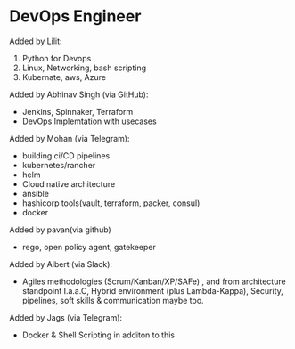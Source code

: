 # DevOps Engineer

Added by Lilit:
1. Python for Devops
2. Linux, Networking, bash scripting
3. Kubernate, aws, Azure

Added by Abhinav Singh (via GitHub):
- Jenkins, Spinnaker, Terraform
- DevOps Implemtation with usecases

Added by Mohan (via Telegram):
- building ci/CD pipelines
- kubernetes/rancher
- helm
- Cloud native architecture
- ansible
- hashicorp tools(vault, terraform, packer, consul) 
- docker

Added by pavan(via github) 
- rego, open policy agent, gatekeeper 

Added by Albert (via Slack):
- Agiles methodologies (Scrum/Kanban/XP/SAFe) , and from architecture standpoint I.a.a.C, Hybrid environment (plus Lambda-Kappa), Security, pipelines, soft skills & communication maybe too.

Added by Jags (via Telegram):
- Docker & Shell Scripting in additon to this
